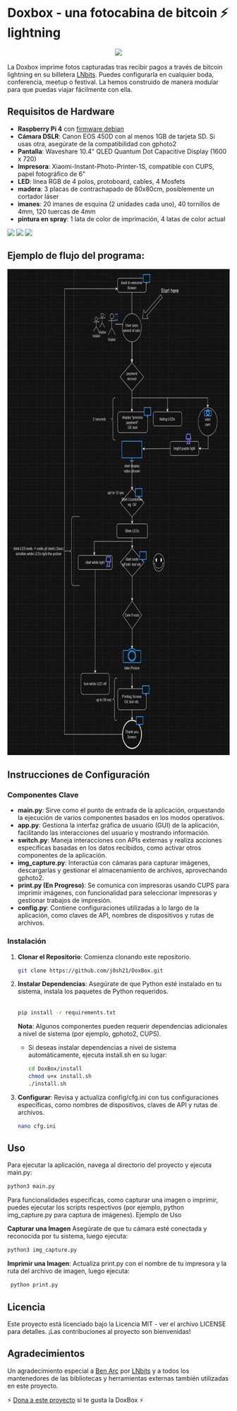 
# Doxbox - una fotocabina de bitcoin ⚡️ lightning

<p align="center">
<img src="https://github.com/j0sh21/DoxBox/assets/63317640/7eda15cf-c3a2-4236-9e24-a084b4512d96" width="200">
</p>

La Doxbox imprime fotos capturadas tras recibir pagos a través de bitcoin lightning en su billetera [LNbits](https://github.com/lnbits/lnbits).
Puedes configurarla en cualquier boda, conferencia, meetup o festival. La hemos construido de manera modular para que puedas viajar fácilmente con ella.


## Requisitos de Hardware

- **Raspberry Pi 4** con [firmware debian](https://www.raspberrypi.com/software/operating-systems/)
- **Cámara DSLR**: Canon EOS 450D con al menos 1GB de tarjeta SD. Si usas otra, asegúrate de la compatibilidad con gphoto2
- **Pantalla**: Waveshare 10.4" QLED Quantum Dot Capacitive Display (1600 x 720)
- **Impresora**: Xiaomi-Instant-Photo-Printer-1S, compatible con CUPS, papel fotográfico de 6"
- **LED**: línea RGB de 4 polos, protoboard, cables, 4 Mosfets
- **madera**: 3 placas de contrachapado de 80x80cm, posiblemente un cortador láser
- **imanes**: 20 imanes de esquina (2 unidades cada uno), 40 tornillos de 4mm, 120 tuercas de 4mm
- **pintura en spray**: 1 lata de color de imprimación, 4 latas de color actual

  
<img src="https://github.com/j0sh21/DoxBox/assets/63317640/384280e0-cc6e-4bd0-9953-c318b5e12f15" height="200">
<img src="https://github.com/j0sh21/DoxBox/assets/63317640/e446af16-d840-4cbc-87f9-3d5f67b3a15d" height="200">
<img src="https://github.com/j0sh21/DoxBox/assets/63317640/4bcc6965-a1fa-41e5-8d07-cc7e3280bc58" height="200">


## Ejemplo de flujo del programa:

<img src="docs/images/flowchart.JPG" height="1100">



## Instrucciones de Configuración

### Componentes Clave

- **main.py**: Sirve como el punto de entrada de la aplicación, orquestando la ejecución de varios componentes basados en los modos operativos.
- **app.py**: Gestiona la interfaz gráfica de usuario (GUI) de la aplicación, facilitando las interacciones del usuario y mostrando información.
- **switch.py**: Maneja interacciones con APIs externas y realiza acciones específicas basadas en los datos recibidos, como activar otros componentes de la aplicación.
- **img_capture.py**: Interactúa con cámaras para capturar imágenes, descargarlas y gestionar el almacenamiento de archivos, aprovechando gphoto2.
- **print.py (En Progreso)**: Se comunica con impresoras usando CUPS para imprimir imágenes, con funcionalidad para seleccionar impresoras y gestionar trabajos de impresión.
- **config.py**: Contiene configuraciones utilizadas a lo largo de la aplicación, como claves de API, nombres de dispositivos y rutas de archivos.

### Instalación

1. **Clonar el Repositorio**: Comienza clonando este repositorio.

   ```sh
   git clone https://github.com/j0sh21/DoxBox.git
    ```
2. **Instalar Dependencias**: Asegúrate de que Python esté instalado en tu sistema, instala los paquetes de Python requeridos.

    ```sh

    pip install -r requirements.txt
    ```
    **Nota**: Algunos componentes pueden requerir dependencias adicionales a nivel de sistema (por ejemplo, gphoto2, CUPS).
   

   - Si deseas instalar dependencias a nivel de sistema automáticamente, ejecuta install.sh en su lugar:
      ```sh
      cd DoxBox/install
      chmod u+x install.sh
      ./install.sh

3. **Configurar**: Revisa y actualiza config/cfg.ini con tus configuraciones específicas, como nombres de dispositivos, claves de API y rutas de archivos.
   ```sh
   nano cfg.ini
## Uso

Para ejecutar la aplicación, navega al directorio del proyecto y ejecuta main.py:

 ```sh
python3 main.py
 ```
Para funcionalidades específicas, como capturar una imagen o imprimir, puedes ejecutar los scripts respectivos (por ejemplo, python img_capture.py para captura de imágenes).
Ejemplo de Uso

**Capturar una Imagen** Asegúrate de que tu cámara esté conectada y reconocida por tu sistema, luego ejecuta:

 ```sh
python3 img_capture.py
 ```
**Imprimir una Imagen**: Actualiza print.py con el nombre de tu impresora y la ruta del archivo de imagen, luego ejecuta:
 ```sh
  python print.py
 ```
## Licencia
Este proyecto está licenciado bajo la Licencia MIT - ver el archivo LICENSE para detalles. 
¡Las contribuciones al proyecto son bienvenidas! 

## Agradecimientos
Un agradecimiento especial a [Ben Arc](https://github.com/arcbtc) por [LNbits](https://github.com/lnbits/lnbits) y a todos los mantenedores de las bibliotecas y herramientas externas también utilizadas en este proyecto.

 ⚡️ [Dona a este proyecto](https://legend.lnbits.com/lnurlp/link/4Wc7ZE) si te gusta la DoxBox ⚡️

